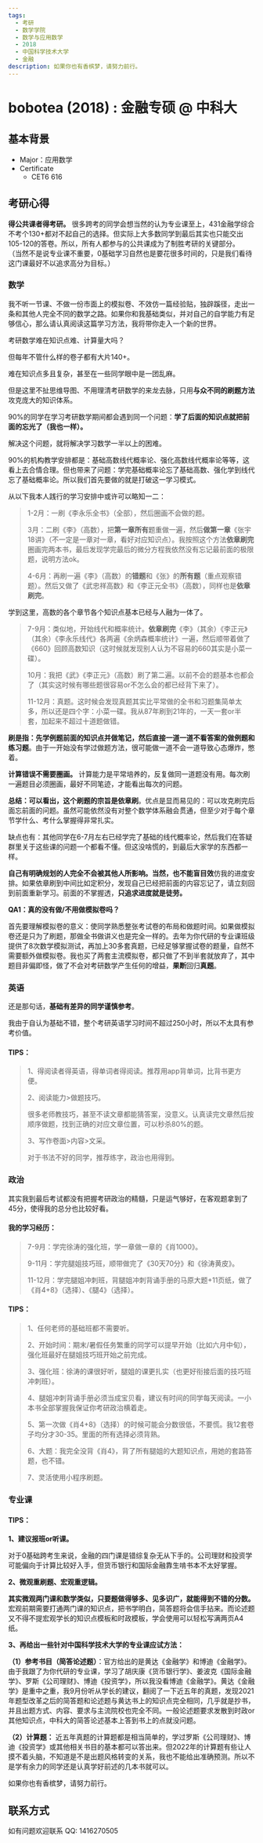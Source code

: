 ```yaml
---
tags:
  - 考研
  - 数学学院
  - 数学与应用数学
  - 2018
  - 中国科学技术大学
  - 金融
description: 如果你也有香槟梦，请努力前行。
---
```


# bobotea (2018) : 金融专硕 @ 中科大

## 基本背景

- Major：应用数学
- Certificate
  - CET6 616  

## 考研心得

**得公共课者得考研。**
很多跨考的同学会想当然的认为专业课至上，431金融学综合不考个130+都对不起自己的选择。但实际上大多数同学到最后其实也只能交出105-120的答卷。所以，所有人都参与的公共课成为了制胜考研的关键部分。
（当然不是说专业课不重要，0基础学习自然也是要花很多时间的，只是我们看待这门课最好不以追求高分为目标。）
### 数学

我不听一节课、不做一份市面上的模拟卷、不效仿一篇经验贴，独辟蹊径，走出一条和其他人完全不同的数学之路。如果你和我基础类似，并对自己的自学能力有足够信心，那么请认真阅读这篇学习方法，我将带你走入一个新的世界。

考研数学难在知识点难、计算量大吗？

但每年不管什么样的卷子都有大片140+。

难在知识点多且复杂，甚至在一些同学眼中是一团乱麻。

但是这里不扯思维导图、不用理清考研数学的来龙去脉，只用**与众不同的刷题方法**攻克庞大的知识体系。

90%的同学在学习考研数学期间都会遇到同一个问题：**学了后面的知识点就把前面的忘光了（我也一样）。**



解决这个问题，就将解决学习数学一半以上的困难。



90%的机构教学安排都是：基础高数线代概率论、强化高数线代概率论等等，这看上去合情合理。但也带来了问题：学完基础概率论忘了基础高数、强化学到线代忘了基础概率论。所以我们首先要做的就是打破这一学习模式。

从以下我本人践行的学习安排中或许可以略知一二：

>1-2月：一刷《李永乐全书》（全部），然后圈画不会做的题。
>
>3月：二刷《李》（高数），把**第一章所有**题重做一遍，然后**做第一章**《张宇18讲》（不一定是一章对一章，看好对应知识点）。我按照这个方法**依章刷完**圈画完两本书，最后发现学完最后的微分方程我依然没有忘记最前面的极限题，说明方法ok。
>
>4-6月：再刷一遍《李》（高数）的**错题**和《张》的**所有题**（重点观察错题）。然后又做了《武忠祥高数》和《李正元全书》（高数），同样也是**依章刷完**。

学到这里，高数的各个章节各个知识点基本已经与人融为一体了。

>7-9月：类似地，开始线代和概率统计。**依章刷完**《李》（其余）《李正元》（其余）《李永乐线代》各两遍《余炳森概率统计》一遍，然后顺带着做了《660》回顾高数知识（这时候就发现别人认为不容易的660其实是小菜一碟）。
>
>10月：我把《武》《李正元》（高数）刷了第二遍。以前不会的题基本也都会了（其实这时候有哪些题很容易or不怎么会的都已经背下来了）。
>
>11-12月：真题。这时候会发现真题其实比平常做的全书和习题集简单太多，所以还是四个字：小菜一碟。我从87年刷到21年的，一天一套or半套，加起来不超过十道题做错。

**刷是指：**先学例题前面的知识点并做笔记，然后直接一道一道不看答案的做**例题和练习题**。由于一开始没有学过做题方法，很可能做一道不会一道导致心态爆炸，憋着。

**计算错误不需要圈画。** 计算能力是平常培养的，反复做同一道题没有用。每次刷一遍题目必须圈画，最好不同笔迹，才能看出每次的问题。

**总结：**可以看出，这个刷题的宗旨是**依章刷**。优点是显而易见的：可以攻克刷完后面忘前面的问题。虽然可能依然没有对整个数学体系融会贯通，但至少对于每个章节学什么、考什么掌握得非常扎实。

缺点也有：其他同学在6-7月左右已经学完了基础的线代概率论，然后我们在答疑群里关于这些课的问题一个都看不懂。但这没啥慌的，到最后大家学的东西都一样。

**自己有明确规划的人完全不会被其他人所影响。**当然，也**不能盲目效**仿我的进度安排。如果依章刷到中间比如定积分，发现自己已经把前面的内容忘记了，请立刻回到前面重新学习。前面的不掌握透，**只追求进度就是徒劳。**

**QA1：真的没有做/不用做模拟卷吗？**

首先要理解模拟卷的意义：使同学熟悉整张考试卷的布局和做题时间。如果做模拟卷还是只为了刷题，那做全书做讲义也是完全一样的。去年为你代研的专业课班级提供了8次数学模拟测试，再加上30多套真题，已经足够掌握试卷的题量，自然不需要额外做模拟卷。我也买了两套主流模拟卷，都只做了不到半套就放弃了，其中题目非偏即怪，做了不会对考研数学产生任何的增益，**果断**回归**真题**。



### 英语

还是那句话，**基础有差异的同学谨慎参考**。

我由于自认为基础不错，整个考研英语学习时间不超过250小时，所以不太具有参考价值。

#### **TIPS：**

> 1、得阅读者得英语，得单词者得阅读。推荐用app背单词，比背书更方便。
>
> 2、阅读能力>做题技巧。
>
> 很多老师教技巧，甚至不读文章都能猜答案，没意义。认真读完文章然后按顺序做题，找到正确的对应文章位置，可以秒杀80%的题。
>
> 3、写作卷面>内容>文采。
>
> 对于书法不好的同学，推荐练字，政治也用得到。

### 政治

其实我到最后考试都没有把握考研政治的精髓，只是运气够好，在客观题拿到了45分，使得我的总分也比较好看。

#### **我的学习经历：**

> 7-9月：学完徐涛的强化班，学一章做一章的《肖1000》。
>
> 9-11月：学完腿姐技巧班，顺带做完了《30天70分》和《徐涛黄皮》。
>
> 11-12月：学完腿姐冲刺班，背腿姐冲刺背诵手册的马原大题+11页纸，做了《肖4+8》（选择）、《腿4》（选择）。

#### **TIPS：**

> 1、任何老师的基础班都不需要听。
>
> 2、开始时间：期末/暑假任务繁重的同学可以提早开始（比如六月中旬），强化班最好在腿姐技巧班开始之前完成。
>
> 3、强化班：徐涛的课很好听，腿姐的课更扎实（也更好衔接后面的技巧班冲刺班）。
>
> 4、腿姐冲刺背诵手册必须当成宝贝看，建议有时间的同学每天阅读。一小本书全部掌握我保证你考研政治横着走。
>
> 5、第一次做《肖4+8》（选择）的时候可能会分数很低，不要慌。我12套卷子均分才30-35。里面的所有选择必须背熟。
>
> 6、大题：我完全没背《肖4》，背了所有腿姐的大题知识点，用她的套路答题，也不错。
>
> 7、灵活使用小程序刷题。

### 专业课

#### **TIPS：**

**1、建议报班or听课。**

对于0基础跨考生来说，金融的四门课是错综复杂无从下手的。公司理财和投资学可能偏向于计算比较好入手，但货币银行和国际金融靠生啃书本不太好掌握。

**2、微观重刷题、宏观重逻辑。**

**其实微观两门课和数学类似，只要题做得够多、见多识广，就能得到不错的分数。** 宏观前期需要打通两门课的知识点，把书学明白，简答题将会信手拈来。而论述题又不得不提宏观学长的知识点模板和时政模板，学会使用可以轻松写满两页A4纸。

**3、再给出一些针对中国科学技术大学的专业课应试方法：**

**（1）参考书目（简答论述题）**：官方给出的是黄达《金融学》和博迪《金融学》。由于我跟了为你代研的专业课，学习了胡庆康《货币银行学》、姜波克《国际金融学》、罗斯《公司理财》、博迪《投资学》，所以我没看博迪《金融学》。黄达《金融学》是重中之重，我9月份听从学长的建议，翻阅了一下近五年的真题，发现2021年题型改革之后的简答题和论述题与黄达书上的知识点完全相同，几乎就是抄书，并且出题方式、内容、要求与主流院校也完全不同。一般论述题要求发散到时政or其他知识点，中科大的简答论述基本上答到书上的点就没问题。

**（2）计算题：** 近五年真题的计算题都是相当简单的，学过罗斯《公司理财》、博迪《投资学》或其他相关书目的基本都可以答出来。但2022年的计算题有些让人摸不着头脑，不知道是不是出题风格转变的关系，我也不能给出准确预测。所以不是学有余力的同学还是认真学好前述的几本书就可以。

如果你也有香槟梦，请努力前行。

## 联系方式 
如有问题欢迎联系 QQ: 1416270505
